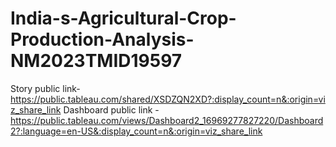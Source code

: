 # India-s-Agricultural-Crop-Production-Analysis-NM2023TMID19597
Story public link-https://public.tableau.com/shared/XSDZQN2XD?:display_count=n&:origin=viz_share_link 
Dashboard public link - https://public.tableau.com/views/Dashboard2_16969277827220/Dashboard2?:language=en-US&:display_count=n&:origin=viz_share_link
